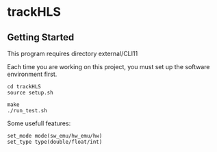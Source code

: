 # trackHLS


Getting Started
------------------
This program requires directory external/CLI11


Each time you are working on this project, you must set up the software environment first.

```
cd trackHLS
source setup.sh

make 
./run_test.sh

```
Some usefull features:
```
set_mode mode(sw_emu/hw_emu/hw)
set_type type(double/float/int)
```
